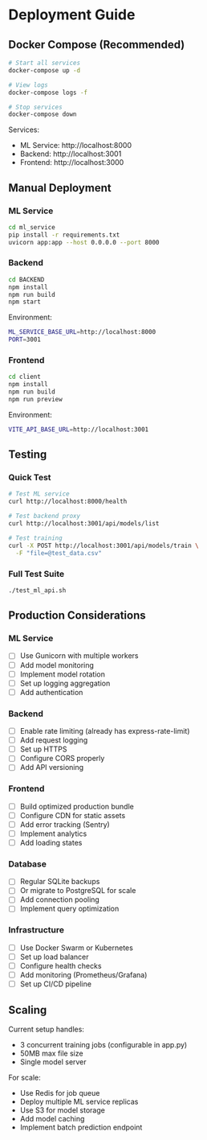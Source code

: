 # Deployment Guide

## Docker Compose (Recommended)

```bash
# Start all services
docker-compose up -d

# View logs
docker-compose logs -f

# Stop services
docker-compose down
```

Services:
- ML Service: http://localhost:8000
- Backend: http://localhost:3001
- Frontend: http://localhost:3000

## Manual Deployment

### ML Service

```bash
cd ml_service
pip install -r requirements.txt
uvicorn app:app --host 0.0.0.0 --port 8000
```

### Backend

```bash
cd BACKEND
npm install
npm run build
npm start
```

Environment:
```bash
ML_SERVICE_BASE_URL=http://localhost:8000
PORT=3001
```

### Frontend

```bash
cd client
npm install
npm run build
npm run preview
```

Environment:
```bash
VITE_API_BASE_URL=http://localhost:3001
```

## Testing

### Quick Test
```bash
# Test ML service
curl http://localhost:8000/health

# Test backend proxy
curl http://localhost:3001/api/models/list

# Test training
curl -X POST http://localhost:3001/api/models/train \
  -F "file=@test_data.csv"
```

### Full Test Suite
```bash
./test_ml_api.sh
```

## Production Considerations

### ML Service
- [ ] Use Gunicorn with multiple workers
- [ ] Add model monitoring
- [ ] Implement model rotation
- [ ] Set up logging aggregation
- [ ] Add authentication

### Backend
- [ ] Enable rate limiting (already has express-rate-limit)
- [ ] Add request logging
- [ ] Set up HTTPS
- [ ] Configure CORS properly
- [ ] Add API versioning

### Frontend
- [ ] Build optimized production bundle
- [ ] Configure CDN for static assets
- [ ] Add error tracking (Sentry)
- [ ] Implement analytics
- [ ] Add loading states

### Database
- [ ] Regular SQLite backups
- [ ] Or migrate to PostgreSQL for scale
- [ ] Add connection pooling
- [ ] Implement query optimization

### Infrastructure
- [ ] Use Docker Swarm or Kubernetes
- [ ] Set up load balancer
- [ ] Configure health checks
- [ ] Add monitoring (Prometheus/Grafana)
- [ ] Set up CI/CD pipeline

## Scaling

Current setup handles:
- 3 concurrent training jobs (configurable in app.py)
- 50MB max file size
- Single model server

For scale:
- Use Redis for job queue
- Deploy multiple ML service replicas
- Use S3 for model storage
- Add model caching
- Implement batch prediction endpoint
